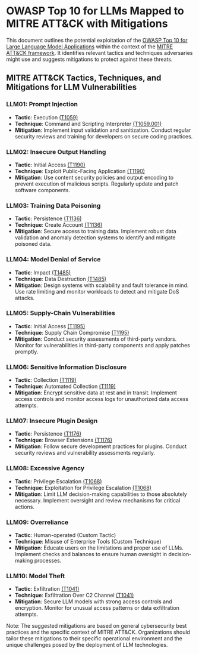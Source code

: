 # OWASP Top 10 for LLMs Mapped to MITRE ATT&CK with Mitigations

This document outlines the potential exploitation of the [OWASP Top 10 for Large Language Model Applications](https://owasp.org/www-project-top-10-for-large-language-model-applications/#) within the context of the [MITRE ATT&CK framework](https://attack.mitre.org/). It identifies relevant tactics and techniques adversaries might use and suggests mitigations to protect against these threats.

## MITRE ATT&CK Tactics, Techniques, and Mitigations for LLM Vulnerabilities

### LLM01: Prompt Injection

- **Tactic**: Execution [(T1059)](https://attack.mitre.org/tactics/TA0002/)
- **Technique**: Command and Scripting Interpreter [(T1059.001)](https://attack.mitre.org/techniques/T1059/001/)
- **Mitigation**: Implement input validation and sanitization. Conduct regular security reviews and training for developers on secure coding practices.

### LLM02: Insecure Output Handling

- **Tactic**: Initial Access [(T1190)](https://attack.mitre.org/tactics/TA0001/)
- **Technique**: Exploit Public-Facing Application [(T1190)](https://attack.mitre.org/techniques/T1190/)
- **Mitigation**: Use content security policies and output encoding to prevent execution of malicious scripts. Regularly update and patch software components.

### LLM03: Training Data Poisoning

- **Tactic**: Persistence [(T1136)](https://attack.mitre.org/tactics/TA0003/)
- **Technique**: Create Account [(T1136)](https://attack.mitre.org/techniques/T1136/)
- **Mitigation**: Secure access to training data. Implement robust data validation and anomaly detection systems to identify and mitigate poisoned data.

### LLM04: Model Denial of Service

- **Tactic**: Impact [(T1485)](https://attack.mitre.org/tactics/TA0040/)
- **Technique**: Data Destruction [(T1485)](https://attack.mitre.org/techniques/T1485/)
- **Mitigation**: Design systems with scalability and fault tolerance in mind. Use rate limiting and monitor workloads to detect and mitigate DoS attacks.

### LLM05: Supply-Chain Vulnerabilities

- **Tactic**: Initial Access [(T1195)](https://attack.mitre.org/tactics/TA0001/)
- **Technique**: Supply Chain Compromise [(T1195)](https://attack.mitre.org/techniques/T1195/)
- **Mitigation**: Conduct security assessments of third-party vendors. Monitor for vulnerabilities in third-party components and apply patches promptly.

### LLM06: Sensitive Information Disclosure

- **Tactic**: Collection [(T1119)](https://attack.mitre.org/tactics/TA0009/)
- **Technique**: Automated Collection [(T1119)](https://attack.mitre.org/techniques/T1119/)
- **Mitigation**: Encrypt sensitive data at rest and in transit. Implement access controls and monitor access logs for unauthorized data access attempts.

### LLM07: Insecure Plugin Design

- **Tactic**: Persistence [(T1176)](https://attack.mitre.org/tactics/TA0003/)
- **Technique**: Browser Extensions [(T1176)](https://attack.mitre.org/techniques/T1176/)
- **Mitigation**: Follow secure development practices for plugins. Conduct security reviews and vulnerability assessments regularly.

### LLM08: Excessive Agency

- **Tactic**: Privilege Escalation [(T1068)](https://attack.mitre.org/tactics/TA0004/)
- **Technique**: Exploitation for Privilege Escalation [(T1068)](https://attack.mitre.org/techniques/T1068/)
- **Mitigation**: Limit LLM decision-making capabilities to those absolutely necessary. Implement oversight and review mechanisms for critical actions.

### LLM09: Overreliance

- **Tactic**: Human-operated (Custom Tactic)
- **Technique**: Misuse of Enterprise Tools (Custom Technique)
- **Mitigation**: Educate users on the limitations and proper use of LLMs. Implement checks and balances to ensure human oversight in decision-making processes.

### LLM10: Model Theft

- **Tactic**: Exfiltration [(T1041)](https://attack.mitre.org/tactics/TA0010/)
- **Technique**: Exfiltration Over C2 Channel [(T1041)](https://attack.mitre.org/techniques/T1041/)
- **Mitigation**: Secure LLM models with strong access controls and encryption. Monitor for unusual access patterns or data exfiltration attempts.

Note: The suggested mitigations are based on general cybersecurity best practices and the specific context of MITRE ATT&CK. Organizations should tailor these mitigations to their specific operational environment and the unique challenges posed by the deployment of LLM technologies.
